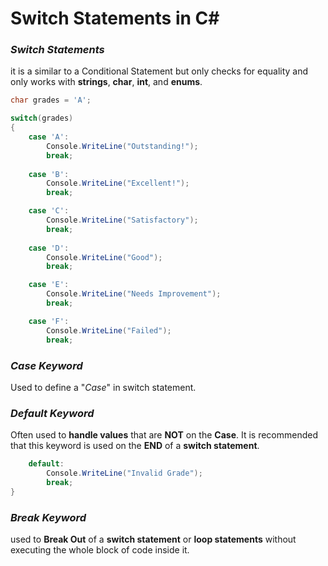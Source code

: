 # Switch Statements in C#

### ***Switch Statements***
it is a similar to a Conditional Statement but only checks for equality and only works with **strings**, **char**, **int**, and **enums**.

```csharp
char grades = 'A';

switch(grades)
{
    case 'A':
        Console.WriteLine("Outstanding!");
        break;
        
    case 'B':
        Console.WriteLine("Excellent!");
        break;

    case 'C':
        Console.WriteLine("Satisfactory");
        break;
        
    case 'D':
        Console.WriteLine("Good");
        break;

    case 'E':
        Console.WriteLine("Needs Improvement");
        break;

    case 'F':
        Console.WriteLine("Failed");
        break;

```

### ***Case Keyword***
Used to define a "*Case*" in switch statement.

### ***Default Keyword***
Often used to **handle values** that are **NOT** on the **Case**. It is recommended that this keyword is used on the **END** of a **switch statement**.

```csharp
    default:
        Console.WriteLine("Invalid Grade");
        break;
}
```

### ***Break Keyword***
used to **Break Out** of a **switch statement** or **loop statements** without executing the whole block of code inside it.